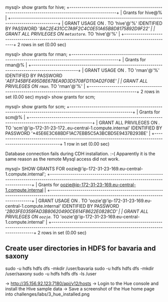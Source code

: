 mysql> show grants for hive;
+-----------------------------------------------------------------------------------------------------+
| Grants for hive@%                                                                                   |
+-----------------------------------------------------------------------------------------------------+
| GRANT USAGE ON *.* TO 'hive'@'%' IDENTIFIED BY PASSWORD '*8AC2E431CC7A9F2C4C0E51A65B8D8175892D9F22' |
| GRANT ALL PRIVILEGES ON `metastore`.* TO 'hive'@'%'                                                 |
+-----------------------------------------------------------------------------------------------------+
2 rows in set (0.00 sec)

mysql> show grants for rman;
+-----------------------------------------------------------------------------------------------------+
| Grants for rman@%                                                                                   |
+-----------------------------------------------------------------------------------------------------+
| GRANT USAGE ON *.* TO 'rman'@'%' IDENTIFIED BY PASSWORD '*AEF345BFE495D8E678EA9D3D5708FD110AD2F08E' |
| GRANT ALL PRIVILEGES ON `rman`.* TO 'rman'@'%'                                                      |
+-----------------------------------------------------------------------------------------------------+
2 rows in set (0.00 sec)
mysql> show grants for scm;

mysql> show grants for scm;
+-------------------------------------------------------------------------------------------------------------+
| Grants for scm@%                                                                                            |
+-------------------------------------------------------------------------------------------------------------+
| GRANT ALL PRIVILEGES ON *.* TO 'scm'@'ip-172-31-23-172..eu-central-1.compute.internal' IDENTIFIED BY PASSWORD '*45E6E3C68BDF1AC7EBB5C5A3BCBD5E9437B293BE' |
+-------------------------------------------------------------------------------------------------------------+
1 row in set (0.00 sec)


Database connection fails during CDH installation. :-(
Apparently it is the same reason as the remote Mysql access did not work.

mysql> SHOW GRANTS FOR oozie@'ip-172-31-23-169.eu-central-1.compute.internal';
+---------------------------------------------------------------------------------------------------------------------------------------------------+
| Grants for oozie@ip-172-31-23-169.eu-central-1.compute.internal                                                                                   |
+---------------------------------------------------------------------------------------------------------------------------------------------------+
| GRANT USAGE ON *.* TO 'oozie'@'ip-172-31-23-169.eu-central-1.compute.internal' IDENTIFIED BY PASSWORD '*2B03FE0359FAD3B80620490CE614F8622E0828CD' |
| GRANT ALL PRIVILEGES ON `oozie`.* TO 'oozie'@'ip-172-31-23-169.eu-central-1.compute.internal'                                                     |
+---------------------------------------------------------------------------------------------------------------------------------------------------+
2 rows in set (0.00 sec)


## Create user directories in HDFS for bavaria and saxony
sudo -u hdfs hdfs dfs -mkdir /user/bavaria
sudo -u hdfs hdfs dfs -mkdir /user/saxony
sudo -u hdfs hdfs dfs -ls /user

-> http://35.156.92.123:7180/api/v12/hosts 
-> Login to the Hue console and install the Hive sample data
-> Save a screenshot of the Hue home page into challenges/labs/3_hue_installed.png
